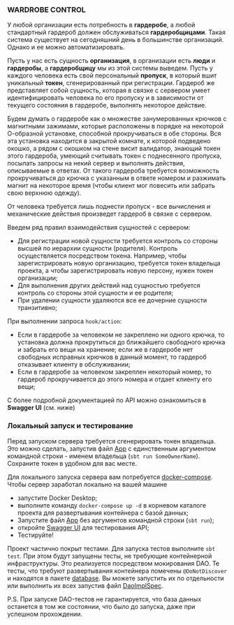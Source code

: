 ### WARDROBE CONTROL

У любой организации есть потребность в **гардеробе**,
а любой стандартный гардероб должен обслуживаться
**гардеробщицами**. Такая система существует на сегодняшний день
в большинстве организаций. Однако и ее можно автоматизировать.

Пусть у нас есть сущность **организация**, в организации есть
**люди** и **гардеробы**, а **гардеробщицу** мы из этой системы выведем.
Пусть у каждого человека есть свой персональный **пропуск**, в который
вшит уникальный **токен**, сгенерированный при регистрации. Гардероб же
представляет собой сущность, которая в связке с сервером умеет
идентифицировать человека по его пропуску и в зависимости от текущего
состояния в гардеробе, выполнять некоторое действие.

Будем думать о гардеробе как о множестве занумерованных крючков с
магнитными зажимами, которые расположены в порядке на некоторой
О-образной установке, способной прокручиваться в обе стороны. Вся эта
установка находится в закрытой комнате, к которой подведено окошко, а
рядом с окошком на стене висит валидатор, знающий токен этого гардероба,
умеющий считывать токен с поднесенного пропуска, посылать запросы на некий
сервер и выполнять действия, описываемые в ответах. От такого гардероба
требуется возможность прокручиваться до крючка с указанным в
ответе номером и разжимать магнит на некоторое время (чтобы клиент мог
повесить или забрать свою верхнюю одежду).

От человека требуется лишь поднести пропуск - все вычисления и механические
действия произведет гардероб в связке с сервером.

Введем ряд правил взаимодействия сущностей с сервером:
* Для регистрации новой сущности требуется контроль со стороны
  высшей по иерархии сущности (родителя). Контроль осуществляется посредством токена.
  Например, чтобы зарегистрировать новую организацию, требуется токен владельца
  проекта, а чтобы зарегистрировать новую персону, нужен токен организации;
* Для выполнения других действий над сущностью требуется контроль со стороны
  этой сущности и ее родителя;
* При удалении сущности удаляются все ее дочерние сущности транзитивно;

При выполнении запроса ```hook/action```:
* Если в гардеробе за человеком не закреплено ни одного
  крючка, то установка должна прокрутиться до ближайшего свободного
  крючка и забрать его вещи на хранение; если же в гардеробе нет
  свободных исправных крючков в данный момент, то гардероб отказывает
  клиенту в обслуживании;
* Если в гардеробе за человеком закреплен некоторый номер, то гардероб
  прокручивается до этого номера и отдает клиенту его вещи;

С более подробной документацией по API можно ознакомиться в **Swagger UI** (см. ниже)


### Локальный запуск и тестирование

Перед запуском сервера требуется сгенерировать токен владельца. Это можно 
сделать, запустив файл [App](src/main/scala/com/myapp/App.scala) с 
единственным аргументом командной строки - именем владельца (```sbt run SomeOwnerName```).
Сохраните токен в удобном для вас месте.

Для локального запуска сервера вам потребуется
[docker-compose](https://docs.docker.com/compose/).
Чтобы сервер заработал локально на вашей машине
* запустите Docker Desktop;
* выполните команду ```docker-compose up -d``` в корневом каталоге
  проекта для развертывания контейнера с базой данных;
* Запустите файл [App](src/main/scala/com/myapp/App.scala) без 
аргументов командной строки (```sbt run```);
* откройте [Swagger UI](http://localhost:8080/docs/) для тестирования API;
* Тестируйте!

Проект частично покрыт тестами. Для запуска тестов выполните ```sbt test```. 
При этом будут запущены тесты, не требующие контейнерной инфраструктуры. Это
реализуется посредством мокирования DAO. Те 
тесты, что требуют развертывания контейнера помечены ```@DoNotDiscover``` и 
находятся в пакете [database](src/test/scala/com/myapp/database). Вы можете 
запустить их по отдельности или выполнить их всех запустив файл 
[DaoImplSpec](src/test/scala/com/myapp/database/DaoImplSpec.scala). 

P.S. При запуске DAO-тестов не гарантируется, что база данных останется 
в том же состоянии, что было до запуска, даже при успешном прохождении.
